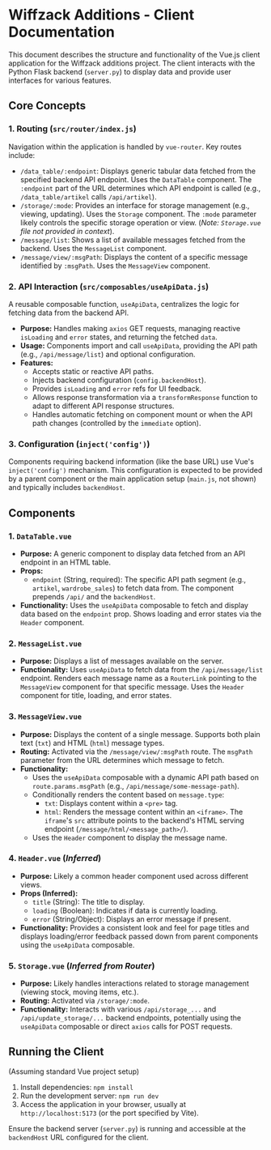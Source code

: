 # Wiffzack Additions - Client Documentation

This document describes the structure and functionality of the Vue.js client application for the Wiffzack additions project. The client interacts with the Python Flask backend (`server.py`) to display data and provide user interfaces for various features.

## Core Concepts

### 1. Routing (`src/router/index.js`)

Navigation within the application is handled by `vue-router`. Key routes include:

*   `/data_table/:endpoint`: Displays generic tabular data fetched from the specified backend API endpoint. Uses the `DataTable` component. The `:endpoint` part of the URL determines which API endpoint is called (e.g., `/data_table/artikel` calls `/api/artikel`).
*   `/storage/:mode`: Provides an interface for storage management (e.g., viewing, updating). Uses the `Storage` component. The `:mode` parameter likely controls the specific storage operation or view. (*Note: `Storage.vue` file not provided in context*).
*   `/message/list`: Shows a list of available messages fetched from the backend. Uses the `MessageList` component.
*   `/message/view/:msgPath`: Displays the content of a specific message identified by `:msgPath`. Uses the `MessageView` component.

### 2. API Interaction (`src/composables/useApiData.js`)

A reusable composable function, `useApiData`, centralizes the logic for fetching data from the backend API.

*   **Purpose:** Handles making `axios` GET requests, managing reactive `isLoading` and `error` states, and returning the fetched `data`.
*   **Usage:** Components import and call `useApiData`, providing the API path (e.g., `/api/message/list`) and optional configuration.
*   **Features:**
    *   Accepts static or reactive API paths.
    *   Injects backend configuration (`config.backendHost`).
    *   Provides `isLoading` and `error` refs for UI feedback.
    *   Allows response transformation via a `transformResponse` function to adapt to different API response structures.
    *   Handles automatic fetching on component mount or when the API path changes (controlled by the `immediate` option).

### 3. Configuration (`inject('config')`)

Components requiring backend information (like the base URL) use Vue's `inject('config')` mechanism. This configuration is expected to be provided by a parent component or the main application setup (`main.js`, not shown) and typically includes `backendHost`.

## Components

### 1. `DataTable.vue`

*   **Purpose:** A generic component to display data fetched from an API endpoint in an HTML table.
*   **Props:**
    *   `endpoint` (String, required): The specific API path segment (e.g., `artikel`, `wardrobe_sales`) to fetch data from. The component prepends `/api/` and the `backendHost`.
*   **Functionality:** Uses the `useApiData` composable to fetch and display data based on the `endpoint` prop. Shows loading and error states via the `Header` component.

### 2. `MessageList.vue`

*   **Purpose:** Displays a list of messages available on the server.
*   **Functionality:** Uses `useApiData` to fetch data from the `/api/message/list` endpoint. Renders each message name as a `RouterLink` pointing to the `MessageView` component for that specific message. Uses the `Header` component for title, loading, and error states.

### 3. `MessageView.vue`

*   **Purpose:** Displays the content of a single message. Supports both plain text (`txt`) and HTML (`html`) message types.
*   **Routing:** Activated via the `/message/view/:msgPath` route. The `msgPath` parameter from the URL determines which message to fetch.
*   **Functionality:**
    *   Uses the `useApiData` composable with a dynamic API path based on `route.params.msgPath` (e.g., `/api/message/some-message-path`).
    *   Conditionally renders the content based on `message.type`:
        *   `txt`: Displays content within a `<pre>` tag.
        *   `html`: Renders the message content within an `<iframe>`. The `iframe`'s `src` attribute points to the backend's HTML serving endpoint (`/message/html/<message_path>/`).
    *   Uses the `Header` component to display the message name.

### 4. `Header.vue` (*Inferred*)

*   **Purpose:** Likely a common header component used across different views.
*   **Props (Inferred):**
    *   `title` (String): The title to display.
    *   `loading` (Boolean): Indicates if data is currently loading.
    *   `error` (String/Object): Displays an error message if present.
*   **Functionality:** Provides a consistent look and feel for page titles and displays loading/error feedback passed down from parent components using the `useApiData` composable.

### 5. `Storage.vue` (*Inferred from Router*)

*   **Purpose:** Likely handles interactions related to storage management (viewing stock, moving items, etc.).
*   **Routing:** Activated via `/storage/:mode`.
*   **Functionality:** Interacts with various `/api/storage_...` and `/api/update_storage/...` backend endpoints, potentially using the `useApiData` composable or direct `axios` calls for POST requests.

## Running the Client

(Assuming standard Vue project setup)

1.  Install dependencies: `npm install`
2.  Run the development server: `npm run dev`
3.  Access the application in your browser, usually at `http://localhost:5173` (or the port specified by Vite).

Ensure the backend server (`server.py`) is running and accessible at the `backendHost` URL configured for the client.
